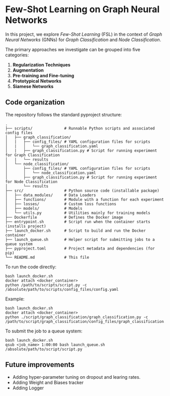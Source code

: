 # Few-Shot Learning on Graph Neural Networks

In this project, we explore *Few-Shot Learning* (FSL) in the context of *Graph Neural Networks* (GNNs) for *Graph Classification* and *Node Classification*.

The primary approaches we investigate can be grouped into five categories:

1. **Regularization Techniques**
2. **Augmentation**
3. **Pre-training and Fine-tuning**
4. **Prototypical Networks**
5. **Siamese Networks**


## Code organization

The repository follows the standard pyproject structure:

```
.
├── scripts/              # Runnable Python scripts and associated config files
│   ├── graph_classification/
│   |   ├── config_files/ # YAML configuration files for scripts
│   |   │   └── graph_classification.yaml
│   |   ├── graph_classification.py # Script for running experiment for Graph Classification
│   |   └── results
│   └── node_classification/
│       ├── config_files/ # YAML configuration files for scripts
│       │   └── node_classification.yaml
│       ├── graph_classification.py # Script for running experiment for Node Classification
│       └── results
├── src/                  # Python source code (installable package)
│   ├── data_modules/     # Data Loaders
│   ├── functions/        # Module with a function for each experiment
│   ├── losses/           # Custom loss functions 
│   ├── models/           # Models
│   └── utils.py          # Utilities mainly for training models
├── Dockerfile            # Defines the Docker image
├── entrypoint.sh         # Script run when the container starts (installs project)
├── launch_docker.sh      # Script to build and run the Docker container
├── launch_queue.sh       # Helper script for submitting jobs to a queue system
├── pyproject.toml        # Project metadata and dependencies (for pip)
└── README.md             # This file
```

To run the code directly:
```
bash launch_docker.sh
docker attach <docker_container>
python /path/to/scripts/script.py -c /absolute/path/to/scripts/config_files/config.yaml
```
Example:
```
bash launch_docker.sh
docker attach <docker_container>
python ./script/graph_classification/graph_classification.py -c /path/to/script/graph_classification/config_files/graph_classification.yaml
```

To submit the job to a queue system:
```
bash launch_docker.sh
qsub <job_name> 1:00:00 bash launch_queue.sh /absolute/path/to/script/script.py
```

## Future improvements

- Adding hyper-parameter tuning on dropout and learing rates.
- Adding Weight and Biases tracker
- Adding Logger

